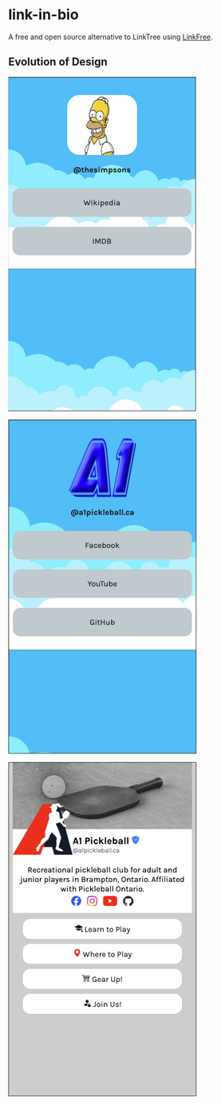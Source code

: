 # link-in-bio

A free and open source alternative to LinkTree using [LinkFree](https://github.com/MichaelBarney/LinkFree).

## Evolution of Design

![LinkFree's Sky Template](screenshots/Sky%20Template.png)

![A1 Pickleball - Sky](screenshots/A1%20Pickleball%20-%20Sky.png)

![A1 Pickleball - Cus$tom](screenshots/A1%20Pickleball%20-%20Custom.png)
